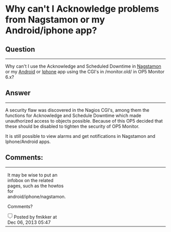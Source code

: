 # Why can't I Acknowledge problems from Nagstamon or my Android/iphone app?

## Question

* * * * *

Why can't I use the Acknowledge and Scheduled Downtime in [Nagstamon](https://kb.op5.com/display/AGENTS/Nagstamon+Desktop+Status+Agent) or my [Android](https://kb.op5.com/display/DRAF/Access+op5+Monitor+on+Android+Smartphone) or [Iphone](https://kb.op5.com/display/DRAF/Access+op5+Monitor+from+your+iPhone) app using the CGI's in /monitor.old/ in OP5 Monitor 6.x?

## Answer

* * * * *

A security flaw was discovered in the Nagios CGI's, among them the functions for Acknowledge and Schedule Downtime which made unauthorized access to objects possible. Because of this OP5 decided that these should be disabled to tighten the security of OP5 Monitor.

It is still possible to view alarms and get notifications in Nagstamon and Iphone/Android apps.

## Comments:

<table>
<colgroup>
<col width="33%" />
<col width="33%" />
<col width="33%" />
</colgroup>
<tbody>
<tr class="odd">
<td align="left"><p>It may be wise to put an infobox on the related pages, such as the howtos for android/iphone/nagstamon.</p>
<p>Comments?</p>
<img src="images/icons/contenttypes/comment_16.png" /> Posted by fmikker at Dec 06, 2013 05:47</td>
</tr>
</tbody>
</table>
